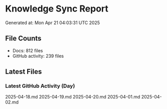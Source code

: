# Knowledge Sync Report
Generated at: Mon Apr 21 04:03:31 UTC 2025

## File Counts
- Docs: 812 files
- GitHub activity: 239 files

## Latest Files
### Latest GitHub Activity (Day)
2025-04-18.md
2025-04-19.md
2025-04-20.md
2025-04-01.md
2025-04-02.md

